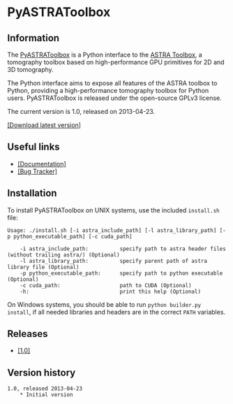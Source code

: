 PyASTRAToolbox
==============

## Information
The [PyASTRAToolbox](http://dmpelt.github.io/pyastratoolbox/) is a Python interface to the [ASTRA Toolbox](https://code.google.com/p/astra-toolbox/),
a tomography toolbox based on high-performance GPU primitives for 2D and 3D tomography.

The Python interface aims to expose all features of the ASTRA toolbox to Python, providing a high-performance
tomography toolbox for Python users. PyASTRAToolbox is released under the open-source GPLv3 license.

The current version is 1.0, released on 2013-04-23.

[\[Download latest version\]](https://code.google.com/p/astra-toolbox/downloads/detail?name=PyASTRAToolbox-1.0.tar.gz)

## Useful links
* [\[Documentation\]](http://dmpelt.github.io/pyastratoolbox/doc1.0/index.html)
* [\[Bug Tracker\]](https://github.com/dmpelt/pyastratoolbox/issues)

## Installation
To install PyASTRAToolbox on UNIX systems, use the included `install.sh` file:

    Usage: ./install.sh [-i astra_include_path] [-l astra_library_path] [-p python_executable_path] [-c cuda_path]

        -i astra_include_path:          specify path to astra header files (without trailing astra/) (Optional)
        -l astra_library_path:          specify parent path of astra library file (Optional)
        -p python_executable_path:      specify path to python executable (Optional)
        -c cuda_path:                   path to CUDA (Optional)
        -h:                             print this help (Optional)

On Windows systems, you should be able to run `python builder.py install`, if all needed libraries and headers are in
the correct `PATH` variables.

## Releases
* [\[1.0\]](https://code.google.com/p/astra-toolbox/downloads/detail?name=PyASTRAToolbox-1.0.tar.gz)

## Version history
    1.0, released 2013-04-23
        * Initial version

